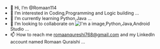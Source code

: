 - 👋 Hi, I’m @Romaan114
- 👀 I’m interested in Coding,Programming and Logic building ...
- 🌱 I’m currently learning Python,Java ...
- 💞️ I’m looking to collaborate on ![I'm a image](https://camo.githubusercontent.com/475d7b858f3d6351610cee85237fdd7f446940f6a855262f20869536e3f6b773/68747470733a2f2f63646e2e69636f6e73636f75742e636f6d2f69636f6e2f7072656d69756d2f706e672d3132382d7468756d622f632d322d3231303235312e706e67),Python,Java,Android Studio ...
- 📫 How to reach me romaanqureshi768@gmail.com and my LinkedIn account named Romaan Quraishi ...

<!---
Romaan114/Romaan114 is a ✨ special ✨ repository because its `README.md` (this file) appears on your GitHub profile.
You can click the Preview link to take a look at your changes.
--->
